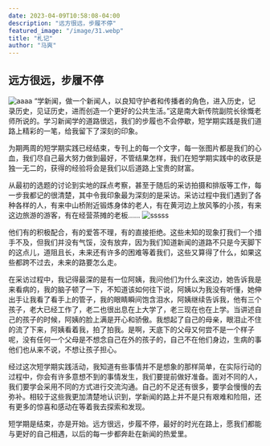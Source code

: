```yaml
---
date: 2023-04-09T10:58:08-04:00
description: "远方很远，步履不停"
featured_image: "/image/31.webp"
title: "札记"
author: "马爽"
---
```

## 远方很远，步履不停
![aaaa](https://img.zcool.cn/community/016a625aad081ea80121246d82ae84.jpg@1280w_1l_2o_100sh.jpg)
“学新闻，做一个新闻人，以良知守护者和传播者的角色，进入历史，记录历史，见证历史，进而创造一个更好的公共生活。”这是南大新传院副院长徐慨老师所说的。学习新闻学的道路很远，我们的步履也不会停歇，短学期实践是我们道路上精彩的一笔，给我留下了深刻的印象。

为期两周的短学期实践已经结束，专刊上的每一个文字，每一张图片都是我们的心血，我们尽自己最大努力做到最好，不管结果怎样，我们在短学期实践中的收获是独一无二的，获得的经验将会是我们以后道路上宝贵的财富。

从最初的选题的讨论到实地的踩点考察，甚至于随后的采访拍摄和排版等工作，每一步我都记的很清楚，其中令我印象最为深刻的是采访。采访过程中我们遇到了各种各样的人，有来中山桥附近锻炼身体的老人，有在黄河边上放风筝的小孩，有来这边旅游的游客，有在经营茶摊的老板……
![sssss](https://p4.itc.cn/q_70/images03/20210805/f2508d88ff4a42e5baba359b1bb1df04.jpeg)

他们有的积极配合，有的爱答不理，有的直接拒绝。这些未知的现象打我们一个措手不及，但我们并没有气馁，没有放弃，因为我们知道新闻的道路不只是今天脚下的这点儿，道阻且长，未来还有许多的困难等着我们，这些又算得了什么，如果这些都跨不过去，未来的路要怎么走。

在采访过程中，我记得最深的是有一位阿姨，我问他们为什么来这边，她告诉我是来看病的，我的脑子顿了一下，不知道该如何往下说，阿姨以为我没有听懂，她伸出手让我看了看手上的管子，我的眼睛瞬间饱含泪水，阿姨继续告诉我，他有三个孩子，老大已经工作了，老二也很出息在上大学了，老三现在也在上学。当讲述自己的孩子的时候，阿姨的脸上满是开心和骄傲。我想起了自己的母亲，眼泪止不住的流了下来，阿姨看着我，拍了拍我。是啊，天底下的父母又何尝不是一个样子呢，没有任何一个父母是不想念自己在外的孩子的，自己不在他们身边，生病的事他们也从来不说，不想让孩子担心。

经过这次短学期实践活动，我知道有些事情并不是想象的那样简单，在实际行动的过程中，你会有许多意想不到的事情发生，我们要提前做好准备。面对不同的人，我们要学会采用不同的方式进行交流沟通。自己的不足还有很多，要学会慢慢的去弥补。相较于这些我更加清楚地认识到，学新闻的路上并不是只有艰难和险阻，还有更多的惊喜和感动在等着我去探索和发现。

短学期是结束，亦是开始。远方很远，步履不停，最好的时光在路上，愿我们都能与更好的自己相遇，以后的每一步都奔赴在新闻的热爱里。






